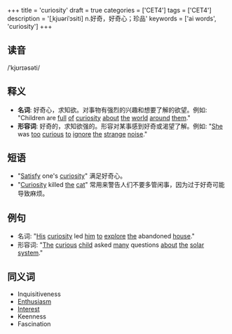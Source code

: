 +++
title = 'curiosity'
draft = true
categories = ['CET4']
tags = ['CET4']
description = '[ˌkjuəriˈɔsiti] n.好奇，好奇心；珍品'
keywords = ['ai words', 'curiosity']
+++

## 读音
/ˈkjʊrɪəsəti/

## 释义
- **名词**: 好奇心，求知欲。对事物有强烈的兴趣和想要了解的欲望。例如: "Children are [full](/zh/post/full/) [of](/zh/post/of/) [curiosity](/zh/post/curiosity/) [about](/zh/post/about/) [the](/zh/post/the/) [world](/zh/post/world/) [around](/zh/post/around/) [them](/zh/post/them/)."
- **形容词**: 好奇的，求知欲强的。形容对某事感到好奇或渴望了解。例如: "[She](/zh/post/she/) was [too](/zh/post/too/) [curious](/zh/post/curious/) [to](/zh/post/to/) [ignore](/zh/post/ignore/) [the](/zh/post/the/) [strange](/zh/post/strange/) [noise](/zh/post/noise/)."

## 短语
- "[Satisfy](/zh/post/satisfy/) one's [curiosity](/zh/post/curiosity/)" 满足好奇心。
- "[Curiosity](/zh/post/curiosity/) killed [the](/zh/post/the/) [cat](/zh/post/cat/)" 常用来警告人们不要多管闲事，因为过于好奇可能导致麻烦。

## 例句
- 名词: "[His](/zh/post/his/) [curiosity](/zh/post/curiosity/) led [him](/zh/post/him/) [to](/zh/post/to/) [explore](/zh/post/explore/) [the](/zh/post/the/) abandoned [house](/zh/post/house/)."
- 形容词: "[The](/zh/post/the/) [curious](/zh/post/curious/) [child](/zh/post/child/) asked [many](/zh/post/many/) questions [about](/zh/post/about/) [the](/zh/post/the/) [solar](/zh/post/solar/) [system](/zh/post/system/)."

## 同义词
- Inquisitiveness
- [Enthusiasm](/zh/post/enthusiasm/)
- [Interest](/zh/post/interest/)
- Keenness
- Fascination
